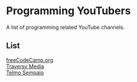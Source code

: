 # Programming YouTubers
A list of programming related YouTube channels.

## List
[freeCodeCamp.org](https://www.youtube.com/channel/UC8butISFwT-Wl7EV0hUK0BQ)  
[Traversy Media](https://www.youtube.com/user/TechGuyWeb)  
[Telmo Sempaio](https://www.youtube.com/channel/UCADAkBGiLWIPkCu8D1R1M6g)  
